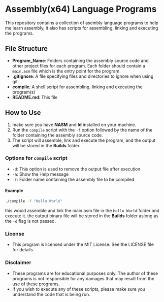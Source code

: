 # Assembly(x64) Language Programs

This repository contains a collection of asembly language programs to help me learn assembly, it also has scripts for assembling, linking and executing the programs.

## File Structure

- **Program_Name**: Folders containing the assembly source code and other project files for each program. Each folder should contain a `main.asm` file which is the entry point for the program.
- **.gitignore**: A file specifying files and directories to ignore when using git.
- **compile**; A shell script for assembling, linking and executing the program(s)
- **README.md**: This file

## How to Use

1. make sure you have **NASM** and **ld** installed on your machine.
2. Run the `compile` script with the `-f` option followed by the name of the folder containing the assembly source code.
3. The script will assemble, link and execute the program, and the output will be stored in the **Builds** folder.

### Options for `compile` script

- `-d`: This option is used to remove the output file after execution
- `-h`: Show the Help message
- `-f`: Folder name containing the assembly file to be compiled

#### Example

```sh
./compile -f "Hello World"
```

this would assemble and link the main.asm file in the `Hello World` folder and execute it. the output binary file will be stored in the **Builds** folder aslong as the `-d` flag is not passed.

### License

- This program is licensed under the MIT License. See the LICENSE file for details.

### Disclaimer

- These programs are for educational purposes only. The author of these programs is not responsible for any damages that may result from the use of these programs.
- If you wish to execute any of these scripts, please make sure you understand the code that is being run.

